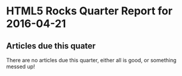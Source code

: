 HTML5 Rocks Quarter Report for 2016-04-21
=========================================

Articles due this quater
------------------------

There are no articles due this quarter, either all is good, or something messed up!

